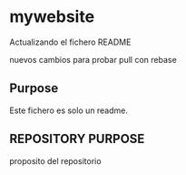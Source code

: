 # mywebsite

Actualizando el fichero README

nuevos cambios para probar pull con rebase

## Purpose

Este fichero es solo un readme.

## REPOSITORY PURPOSE

proposito del repositorio
